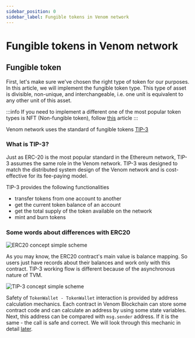 ```yaml
---
sidebar_position: 0
sidebar_label: Fungible tokens in Venom network
---
```


# Fungible tokens in Venom network

## Fungible token&#x20;

First, let's make sure we've chosen the right type of token for our purposes. In this article, we will implement the fungible token type. This type of asset is divisible, non-unique, and interchangeable, i.e. one unit is equivalent to any other unit of this asset.&#x20;

:::info
If you need to implement a different one of the most popular token types is NFT (Non-fungible token), follow [this](../how-to-create-your-own-non-fungible-tip-4-token/non-fungible-tokens-in-venom-network) article
:::

Venom network uses the standard of fungible tokens [TIP-3](../../../standards/TIP-3/core-description.md)

### What is TIP-3?

Just as ERC-20 is the most popular standard in the Ethereum network, TIP-3 assumes the same role in the Venom network. TIP-3 was designed to match the distributed system design of the Venom network and is cost-effective for its fee-paying model.

TIP-3 provides the following functionalities

* transfer tokens from one account to another
* get the current token balance of an account
* get the total supply of the token available on the network
* mint and burn tokens

### Some words about differences with ERC20

![ERC20 concept simple scheme](<../../../../static/img/erc20.svg>)

As you may know, the ERC20 contract's main value is balance mapping. So users just have records about their balances and work only with this contract. TIP-3 working flow is different because of the asynchronous nature of TVM.

![TIP-3 concept simple scheme](<../../../../static/img/tip3.svg>)

Safety of `TokenWallet - TokenWallet` interaction is provided by address calculation mechanics. Each contract in Venom Blockchain can store some contract code and can calculate an address by using some state variables. Next, this address can be compared with `msg.sender` address. If it is the same - the call is safe and correct. We will look through this mechanic in detail [later](../developing-of-simple-voting-system/venom-in-action/voting-system-contracts.md).
